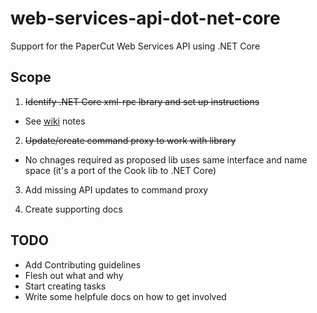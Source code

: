 # web-services-api-dot-net-core

Support for the PaperCut Web Services API using .NET Core

## Scope

1. ~~Identify .NET Core xml-rpc lbrary and set up instructions~~

  * See [wiki](https://github.com/PaperCutSoftware/web-services-api-dot-net-core/wiki/XML-RPC-Lib-Notes) notes

2. ~~Update/create command proxy to work with library~~

  * No chnages required as proposed lib uses same interface and name space (it's a port of the Cook lib to .NET Core)

3. Add missing API updates to command proxy

4. Create supporting docs

## TODO

* Add Contributing guidelines
* Flesh out what and why
* Start creating tasks
* Write some helpfule docs on how to get involved
